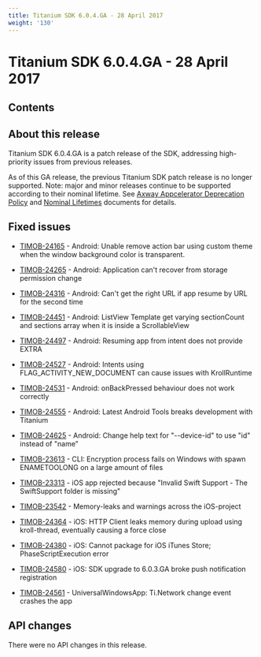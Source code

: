 ```yaml
---
title: Titanium SDK 6.0.4.GA - 28 April 2017
weight: '130'
---
```


# Titanium SDK 6.0.4.GA - 28 April 2017

## Contents

## About this release

Titanium SDK 6.0.4.GA is a patch release of the SDK, addressing high-priority issues from previous releases.

As of this GA release, the previous Titanium SDK patch release is no longer supported. Note: major and minor releases continue to be supported according to their nominal lifetime. See [Axway Appcelerator Deprecation Policy](/guide/AMPLIFY_Appcelerator_Services_Overview/Axway_Appcelerator_Deprecation_Policy/) and [Nominal Lifetimes](/guide/AMPLIFY_Appcelerator_Services_Overview/Axway_Appcelerator_Product_Lifecycle/#nominal-lifetimes) documents for details.

## Fixed issues

* [TIMOB-24165](https://jira.appcelerator.org/browse/TIMOB-24165) - Android: Unable remove action bar using custom theme when the window background color is transparent.

* [TIMOB-24265](https://jira.appcelerator.org/browse/TIMOB-24265) - Android: Application can't recover from storage permission change

* [TIMOB-24316](https://jira.appcelerator.org/browse/TIMOB-24316) - Android: Can't get the right URL if app resume by URL for the second time

* [TIMOB-24451](https://jira.appcelerator.org/browse/TIMOB-24451) - Android: ListView Template get varying sectionCount and sections array when it is inside a ScrollableView

* [TIMOB-24497](https://jira.appcelerator.org/browse/TIMOB-24497) - Android: Resuming app from intent does not provide EXTRA

* [TIMOB-24527](https://jira.appcelerator.org/browse/TIMOB-24527) - Android: Intents using FLAG\_ACTIVITY\_NEW\_DOCUMENT can cause issues with KrollRuntime

* [TIMOB-24531](https://jira.appcelerator.org/browse/TIMOB-24531) - Android: onBackPressed behaviour does not work correctly

* [TIMOB-24555](https://jira.appcelerator.org/browse/TIMOB-24555) - Android: Latest Android Tools breaks development with Titanium

* [TIMOB-24625](https://jira.appcelerator.org/browse/TIMOB-24625) - Android: Change help text for "--device-id" to use "id" instead of "name"

* [TIMOB-23613](https://jira.appcelerator.org/browse/TIMOB-23613) - CLI: Encryption process fails on Windows with spawn ENAMETOOLONG on a large amount of files

* [TIMOB-23313](https://jira.appcelerator.org/browse/TIMOB-23313) - iOS app rejected because "Invalid Swift Support - The SwiftSupport folder is missing"

* [TIMOB-23542](https://jira.appcelerator.org/browse/TIMOB-23542) - Memory-leaks and warnings across the iOS-project

* [TIMOB-24364](https://jira.appcelerator.org/browse/TIMOB-24364) - iOS: HTTP Client leaks memory during upload using kroll-thread, eventually causing a force close

* [TIMOB-24380](https://jira.appcelerator.org/browse/TIMOB-24380) - iOS: Cannot package for iOS iTunes Store; PhaseScriptExecution error

* [TIMOB-24580](https://jira.appcelerator.org/browse/TIMOB-24580) - iOS: SDK upgrade to 6.0.3.GA broke push notification registration

* [TIMOB-24561](https://jira.appcelerator.org/browse/TIMOB-24561) - UniversalWindowsApp: Ti.Network change event crashes the app

## API changes

There were no API changes in this release.
